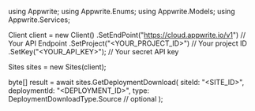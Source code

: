 using Appwrite;
using Appwrite.Enums;
using Appwrite.Models;
using Appwrite.Services;

Client client = new Client()
    .SetEndPoint("https://cloud.appwrite.io/v1") // Your API Endpoint
    .SetProject("<YOUR_PROJECT_ID>") // Your project ID
    .SetKey("<YOUR_API_KEY>"); // Your secret API key

Sites sites = new Sites(client);

byte[] result = await sites.GetDeploymentDownload(
    siteId: "<SITE_ID>",
    deploymentId: "<DEPLOYMENT_ID>",
    type: DeploymentDownloadType.Source // optional
);